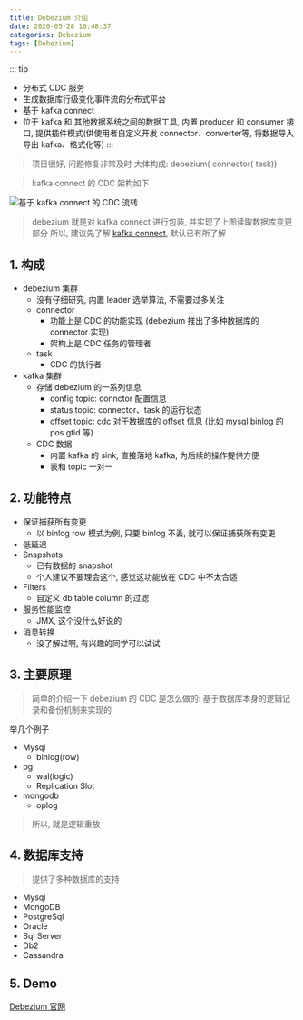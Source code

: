 ```yaml
---
title: Debezium 介绍
date: 2020-05-28 10:48:37
categories: Debezium
tags: [Debezium]
---
```


::: tip
* 分布式 CDC 服务
* 生成数据库行级变化事件流的分布式平台
* 基于 kafka connect
* 位于 kafka 和 其他数据系统之间的数据工具, 内置 producer 和 consumer 接口, 提供插件模式(供使用者自定义开发 connector、converter等, 将数据导入导出 kafka、格式化等)
:::

> 项目很好, 问题修复非常及时
> 大体构成: debezium( connector( task))

<!-- more -->

> kafka connect 的 CDC 架构如下

![基于 kafka connect 的 CDC 流转](https://personal-1258258052.cos.ap-shanghai.myqcloud.com/debezium/debezium_arch.png)

> debezium 就是对 kafka connect 进行包装, 并实现了上图读取数据库变更部分
> 所以, 建议先了解 [kafka connect](https://docs.confluent.io/current/connect/index.html), 默认已有所了解

## 1. 构成

* debezium 集群
  * 没有仔细研究, 内置 leader 选举算法, 不需要过多关注
  * connector
    * 功能上是 CDC 的功能实现 (debezium 推出了多种数据库的 connector 实现)
    * 架构上是 CDC 任务的管理者
  * task
    * CDC 的执行者
* kafka 集群
  * 存储 debezium 的一系列信息
    * config topic: connctor 配置信息
    * status topic: connector、task 的运行状态
    * offset topic: cdc 对于数据库的 offset 信息 (比如 mysql binlog 的 pos gtid 等)
  * CDC 数据
    * 内置 kafka 的 sink, 直接落地 kafka, 为后续的操作提供方便
    * 表和 topic 一对一

## 2. 功能特点

* 保证捕获所有变更
  * 以 binlog row 模式为例, 只要 binlog 不丢, 就可以保证捕获所有变更
* 低延迟
* Snapshots
  * 已有数据的 snapshot
  * 个人建议不要理会这个, 感觉这功能放在 CDC 中不太合适
* Filters
  * 自定义 db table column 的过滤
* 服务性能监控
  * JMX, 这个没什么好说的
* 消息转换
  * 没了解过啊, 有兴趣的同学可以试试

## 3. 主要原理

> 简单的介绍一下 debezium 的 CDC 是怎么做的:
基于数据库本身的逻辑记录和备份机制来实现的

举几个例子

* Mysql
  * binlog(row)
* pg
  * wal(logic)
  * Replication Slot
* mongodb
  * oplog

> 所以, 就是逻辑重放

## 4. 数据库支持

> 提供了多种数据库的支持

* Mysql
* MongoDB
* PostgreSql
* Oracle
* Sql Server
* Db2
* Cassandra

## 5. Demo

[Debezium 官网](https://debezium.io/documentation/reference/1.1/tutorial.html)
